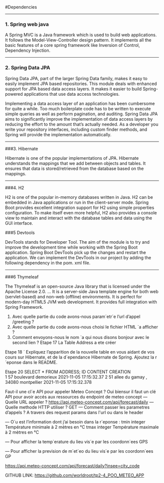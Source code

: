 #Dependencies 

----
### 1. Spring web java
	
A Spring MVC is a Java framework which is used to build web applications. It follows the Model-View-Controller design pattern. It implements all the basic features of a core spring framework like Inversion of Control, Dependency Injection.

----

### 2. Spring Data JPA

Spring Data JPA, part of the larger Spring Data family, makes it easy to easily implement JPA based repositories. This module deals with enhanced support for JPA based data access layers. It makes it easier to build Spring-powered applications that use data access technologies.

Implementing a data access layer of an application has been cumbersome for quite a while. Too much boilerplate code has to be written to execute simple queries as well as perform pagination, and auditing. Spring Data JPA aims to significantly improve the implementation of data access layers by reducing the effort to the amount that’s actually needed. As a developer you write your repository interfaces, including custom finder methods, and Spring will provide the implementation automatically.

----
###3. Hibernate

Hibernate is one of the popular implementations of JPA. Hibernate understands the mappings that we add between objects and tables. It ensures that data is stored/retrieved from the database based on the mappings.

---
###4. H2

H2 is one of the popular in-memory databases written in Java. H2 can be embedded in Java applications or run in the client-server mode.
Spring Boot provides excellent integration support for H2 using simple properties configuration.
To make itself even more helpful, H2 also provides a console view to maintain and interact with the database tables and data using the GUI interface.

###5 Devtools


DevTools stands for Developer Tool. The aim of the module is to try and improve the development time while working with the Spring Boot application. Spring Boot DevTools pick up the changes and restart the application. We can implement the DevTools in our project by adding the following dependency in the pom. xml file.

---
###6  Thymeleaf

The Thymeleaf is an open-source Java library that is licensed under the Apache License 2.0. ... It is a server-side Java template engine for both web (servlet-based) and non-web (offline) environments. It is perfect for modern-day HTML5 JVM web development. It provides full integration with Spring Framework.


1. Avec quelle partie du code avons-nous param´etr´e l’url d’appel /greeting ?
2. Avec quelle partie du code avons-nous choisi le fichier HTML `a afficher ?
3. Comment envoyons-nous le nom `a qui nous disons bonjour avec le second lien ?
Etape 17 
La Table Address a ete créer

Etape 18 ´
Expliquez l’apparition de la nouvelle table en vous aidant de vos cours sur Hibernate, et
de la d´ependance Hibernate de Spring. Ajoutez la r´eponse dans le README.

Etape 20
SELECT * FROM ADDRESS;
ID  	CONTENT  	CREATION  
1	57 boulevard demorieux	2021-11-05 17:15:32.37
2	51 allee du gamay , 34080 montpellier	2021-11-05 17:15:32.378


 Faut-il une cl´e API pour appeler Meteo Concept ?
 Oui biensur il faut un clé API pour avoir accés aux ressources du endpoint de meteo concept
— Quelle URL appeler ?
https://api.meteo-concept.com/api/forecast/daily
— Quelle methode HTTP utiliser ?
GET
— Comment passer les parametres d’appels ?
A travers des request params dans l'url ou dans le header

— O`u est l’information dont j’ai besoin dans la r´eponse :
tmin	integer	Température minimale à 2 mètres en °C
tmax	integer	Température maximale à 2 mètres en °C


— Pour afficher la temp´erature du lieu vis´e par les coordonn´ees GPS

— Pour afficher la prevision de m´et´eo du lieu vis´e par les coordonn´ees GP

https://api.meteo-concept.com/api/forecast/daily?insee=city_code


GITHUB LINK: https://github.com/worldroot/tp2-4_POO_METEO_APP